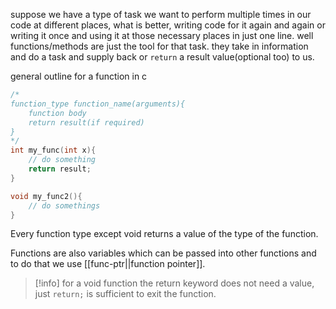 suppose we have a type of task we want to perform multiple times in our code at different places, what is better, writing code for it again and again or writing it once and using it at those necessary places in just one line.
well functions/methods are just the tool for that task. they take in information and do a task and supply back or `return` a result value(optional too) to us.

general outline for a function in c
```c
/*
function_type function_name(arguments){
	function body
	return result(if required)
}
*/
int my_func(int x){
	// do something
	return result;
}

void my_func2(){
	// do somethings
}

```

Every function type except void returns a value of the type of the function.

Functions are also variables which can be passed into other functions and to do that we use [[func-ptr||function pointer]].

> [!info] for a void function the return keyword does not need a value, just `return;` is sufficient to exit the function.
